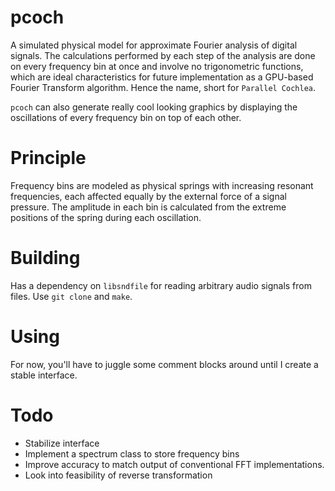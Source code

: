 # pcoch
A simulated physical model for approximate Fourier analysis of digital signals.
The calculations performed by each step of the analysis are done on every frequency bin at once and involve no trigonometric functions, which are ideal characteristics for future implementation as a GPU-based Fourier Transform algorithm.
Hence the name, short for `Parallel Cochlea`.

`pcoch` can also generate really cool looking graphics by displaying the oscillations of every frequency bin on top of each other.

# Principle
Frequency bins are modeled as physical springs with increasing resonant frequencies, each affected equally by the external force of a signal pressure.
The amplitude in each bin is calculated from the extreme positions of the spring during each oscillation.

# Building
Has a dependency on `libsndfile` for reading arbitrary audio signals from files.
Use `git clone` and `make`.

# Using
For now, you'll have to juggle some comment blocks around until I create a stable interface.

# Todo
 - Stabilize interface
 - Implement a spectrum class to store frequency bins
 - Improve accuracy to match output of conventional FFT implementations.
 - Look into feasibility of reverse transformation
